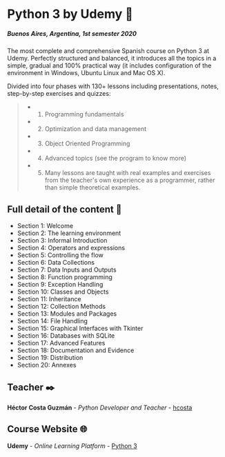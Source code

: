 # Python 3 by Udemy 🐍
##### Buenos Aires, Argentina, 1st semester 2020

The most complete and comprehensive Spanish course on Python 3 at Udemy. Perfectly structured and balanced, it introduces all the topics in a simple, gradual and 100% practical way (it includes configuration of the environment in Windows, Ubuntu Linux and Mac OS X).

Divided into four phases with 130+ lessons including presentations, notes, step-by-step exercises and quizzes:

>- 1. Programming fundamentals
>- 2. Optimization and data management
>- 3. Object Oriented Programming
>- 4. Advanced topics (see the program to know more)
>- 5. Many lessons are taught with real examples and exercises from the teacher's own experience as a programmer, rather than simple theoretical examples.


## Full detail of the content 📖

* Section 1: Welcome
* Section 2: The learning environment
* Section 3: Informal Introduction
* Section 4: Operators and expressions
* Section 5: Controlling the flow
* Section 6: Data Collections
* Section 7: Data Inputs and Outputs
* Section 8: Function programming
* Section 9: Exception Handling
* Section 10: Classes and Objects
* Section 11: Inheritance
* Section 12: Collection Methods
* Section 13: Modules and Packages
* Section 14: File Handling
* Section 15: Graphical Interfaces with Tkinter
* Section 16: Databases with SQLite
* Section 17: Advanced Features
* Section 18: Documentation and Evidence
* Section 19: Distribution
* Section 20: Annexes


## Teacher ✒️

**Héctor Costa Guzmán** - *Python Developer and Teacher* - [hcosta](https://github.com/hcosta)

## Course Website 🌐

**Udemy** - *Online Learning Platform* - [Python 3](https://www.udemy.com/course/python-3-al-completo-desde-cero/)
